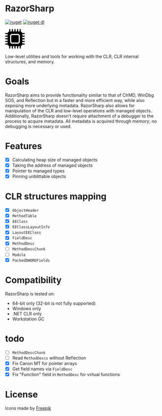 # RazorSharp

[![nuget](https://img.shields.io/nuget/v/RazorSharp.svg?logo=NuGet)](https://www.nuget.org/packages/RazorSharp/)
[![nuget dl](https://img.shields.io/nuget/dt/RazorSharp.svg?logo=NuGet)](https://www.nuget.org/packages/RazorSharp/)

![Icon](https://github.com/Decimation/RazorSharp/raw/master/icon64.png)

Low-level utilities and tools for working with the CLR, CLR internal structures, and memory.

# Goals

RazorSharp aims to provide functionality similar to that of ClrMD, WinDbg SOS, and Reflection but in a faster and more efficient way, while also exposing more underlying metadata. 
RazorSharp also allows for manipulation of the CLR and low-level operations with managed objects. Additionally, RazorSharp doesn't require attachment of a debugger to the process to acquire metadata. All metadata is acquired through memory; no debugging is necessary or used.

# Features

- [x] Calculating heap size of managed objects
- [x] Taking the address of managed objects
- [x] Pointer to managed types
- [x] Pinning unblittable objects

# CLR structures mapping
- [x] `ObjectHeader`
- [x] `MethodTable`
- [x] `EEClass`
- [x] `EEClassLayoutInfo`
- [x] `LayoutEEClass`
- [x] `FieldDesc`
- [x] `MethodDesc`
- [ ] `MethodDescChunk`
- [ ] `Module`
- [x] `PackedDWORDFields`

# Compatibility
RazorSharp is tested on:
- 64-bit only (32-bit is not fully supported)
- Windows only
- .NET CLR only
- Workstation GC

# todo
- [ ] `MethodDescChunk`
- [ ] Read `MethodDescs` without Reflection
- [x] Fix Canon MT for pointer arrays
- [x] Get field names via `FieldDesc`
- [x] Fix "Function" field in `MethodDesc` for virtual functions

# License

Icons made by <a href="https://www.freepik.com/" title="Freepik">Freepik</a>
